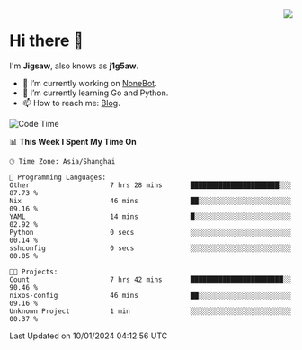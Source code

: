 <a href="#">
  <img align="right" src="https://github-readme-stats.vercel.app/api?username=j1g5awi&count_private=true&show_icons=true&title_color=80070B&text_color=B3B3B3&bg_color=212121&icon_color=80070B" />
</a>

# Hi there 👋

I'm **Jigsaw**, also knows as **j1g5aw**.

- 🔭 I’m currently working on [NoneBot](https://github.com/nonebot).
- 🌱 I’m currently learning Go and Python.
- 📫 How to reach me: [Blog](https://blog.maddestroyer.xyz/).

<!--START_SECTION:waka-->
![Code Time](http://img.shields.io/badge/Code%20Time-1%2C350%20hrs%2018%20mins-blue)

📊 **This Week I Spent My Time On** 

```text
🕑︎ Time Zone: Asia/Shanghai

💬 Programming Languages: 
Other                    7 hrs 28 mins       ██████████████████████░░░   87.73 % 
Nix                      46 mins             ██░░░░░░░░░░░░░░░░░░░░░░░   09.16 % 
YAML                     14 mins             █░░░░░░░░░░░░░░░░░░░░░░░░   02.92 % 
Python                   0 secs              ░░░░░░░░░░░░░░░░░░░░░░░░░   00.14 % 
sshconfig                0 secs              ░░░░░░░░░░░░░░░░░░░░░░░░░   00.05 % 

🐱‍💻 Projects: 
Count                    7 hrs 42 mins       ███████████████████████░░   90.46 % 
nixos-config             46 mins             ██░░░░░░░░░░░░░░░░░░░░░░░   09.16 % 
Unknown Project          1 min               ░░░░░░░░░░░░░░░░░░░░░░░░░   00.37 % 
```


 Last Updated on 10/01/2024 04:12:56 UTC
<!--END_SECTION:waka-->

